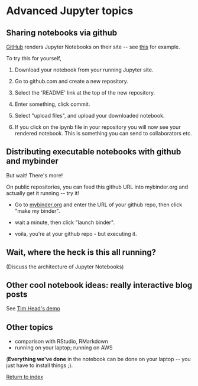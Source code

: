 # Advanced Jupyter topics

## Sharing notebooks via github

[GitHub](http://github.com/) renders Jupyter Notebooks on their site
-- see
[this](https://github.com/ngs-docs/2016-mar-jupyter/blob/master/my%20first%20notebook.ipynb)
for example.

To try this for yourself,

1. Download your notebook from your running Jupyter site.

2. Go to github.com and create a new repository.

3. Select the 'README' link at the top of the new repository.

4. Enter something, click commit.

5. Select "upload files", and upload your downloaded notebook.

6. If you click on the ipynb file in your repository you will now see
   your rendered notebook. This is something you can send to collaborators
   etc.

## Distributing executable notebooks with github and mybinder

But wait! There's more!

On public repositories, you can feed this github URL into mybinder.org and
actually get it running -- try it!

* Go to [mybinder.org](http://mybinder.org) and enter the URL of your github
  repo, then click "make my binder".

* wait a minute, then click "launch binder".

* voila, you're at your github repo - but executing it.

## Wait, where the heck is this all running?

(Discuss the architecture of Jupyter Notebooks)

## Other cool notebook ideas: really interactive blog posts

See [Tim Head's demo](https://betatim.github.io/posts/really-interactive-posts/)

## Other topics

* comparison with RStudio, RMarkdown
* running on your laptop; running on AWS

(**Everything we've done** in the notebook can be done on your laptop -- you
just have to install things ;).

[Return to index](https://github.com/ngs-docs/2016-mar-jupyter)
